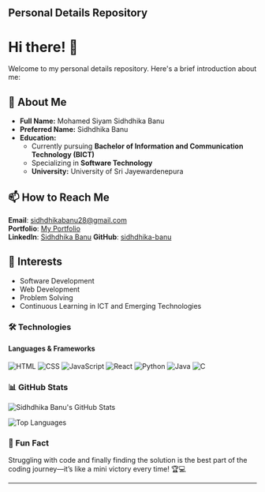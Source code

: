 ## Personal Details Repository

# Hi there! 👋  
Welcome to my personal details repository. Here's a brief introduction about me:

## 👤 About Me
- **Full Name:** Mohamed Siyam Sidhdhika Banu  
- **Preferred Name:** Sidhdhika Banu  
- **Education:**  
  - Currently pursuing **Bachelor of Information and Communication Technology (BICT)**  
  - Specializing in **Software Technology**  
  - **University:** University of Sri Jayewardenepura  

## 📫 How to Reach Me
**Email**: [sidhdhikabanu28@gmail.com](mailto:sidhdhikabanu28@gmail.com)  
**Portfolio**: [My Portfolio](https://hanan-haseem.github.io/Portfolio/)   
**LinkedIn**: [Sidhdhika Banu](www.linkedin.com/in/sidhdhika-banu-869597321)
**GitHub**: [sidhdhika-banu](https://github.com/sidhdhika-banu)

## 🌱 Interests
- Software Development  
- Web Development  
- Problem Solving  
- Continuous Learning in ICT and Emerging Technologies  

### 🛠️ Technologies 
#### **Languages & Frameworks**  
![HTML](https://img.shields.io/badge/-HTML-E34F26?style=for-the-badge&logo=html5&logoColor=white)  ![CSS](https://img.shields.io/badge/-CSS-1572B6?style=for-the-badge&logo=css3&logoColor=white)  ![JavaScript](https://img.shields.io/badge/-JavaScript-F7DF1E?style=for-the-badge&logo=javascript&logoColor=black)  ![React](https://img.shields.io/badge/-React-61DAFB?style=for-the-badge&logo=react&logoColor=black)  ![Python](https://img.shields.io/badge/-Python-3776AB?style=for-the-badge&logo=python&logoColor=white)  ![Java](https://img.shields.io/badge/-Java-007396?style=for-the-badge&logo=java&logoColor=white)  ![C](https://img.shields.io/badge/-C-A8B9CC?style=for-the-badge&logo=c&logoColor=black)  

### 📊 GitHub Stats  

![Sidhdhika Banu's GitHub Stats](https://github-readme-stats.vercel.app/api?username=sidhdhika-banu&show_icons=true&theme=radical)  

![Top Languages](https://github-readme-stats.vercel.app/api/top-langs/?username=sidhdhika-banu&layout=compact&theme=radical)

### 🎉 Fun Fact  
Struggling with code and finally finding the solution is the best part of the coding journey—it’s like a mini victory every time! 🏆💻  


---
